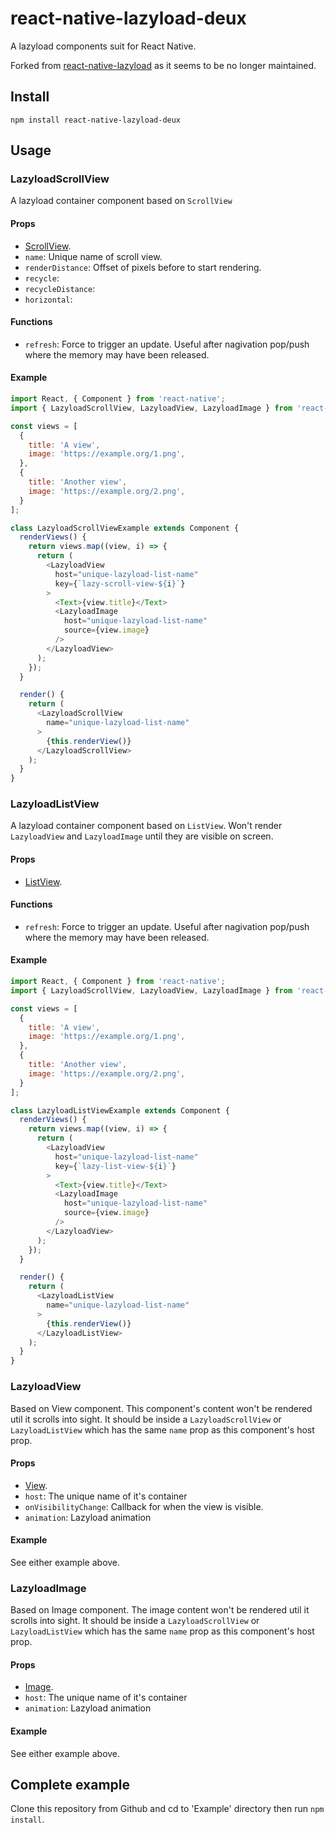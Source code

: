 # react-native-lazyload-deux

A lazyload components suit for React Native.

Forked from [react-native-lazyload](https://github.com/magicismight/react-native-lazyload) as it seems to be no longer maintained.

## Install

```
npm install react-native-lazyload-deux
```


## Usage

### LazyloadScrollView

A lazyload container component based on `ScrollView`

#### Props

* [ScrollView](https://facebook.github.io/react-native/docs/scrollview.html#props).
* `name`: Unique name of scroll view.
* `renderDistance`: Offset of pixels before to start rendering.
* `recycle`:
* `recycleDistance`:
* `horizontal`:

#### Functions

*  `refresh`: Force to trigger an update. Useful after nagivation pop/push where the memory may have been released.

#### Example

```js
import React, { Component } from 'react-native';
import { LazyloadScrollView, LazyloadView, LazyloadImage } from 'react-native-lazyload-deux';

const views = [
  {
    title: 'A view',
    image: 'https://example.org/1.png',
  },
  {
    title: 'Another view',
    image: 'https://example.org/2.png',
  }
];

class LazyloadScrollViewExample extends Component {
  renderViews() {
    return views.map((view, i) => {
      return (
        <LazyloadView
          host="unique-lazyload-list-name"
          key={`lazy-scroll-view-${i}`}
        >
          <Text>{view.title}</Text>
          <LazyloadImage
            host="unique-lazyload-list-name"
            source={view.image}
          />
        </LazyloadView>
      );
    });
  }

  render() {
    return (
      <LazyloadScrollView
        name="unique-lazyload-list-name"
      >
        {this.renderView()}
      </LazyloadScrollView>
    );
  }
}
```

### LazyloadListView

A lazyload container component based on `ListView`. Won't render `LazyloadView` and `LazyloadImage` until they are visible on screen.

#### Props

* [ListView](https://facebook.github.io/react-native/docs/listview.html#props).

#### Functions

*  `refresh`: Force to trigger an update. Useful after nagivation pop/push where the memory may have been released.

#### Example

```js
import React, { Component } from 'react-native';
import { LazyloadScrollView, LazyloadView, LazyloadImage } from 'react-native-lazyload-deux';

const views = [
  {
    title: 'A view',
    image: 'https://example.org/1.png',
  },
  {
    title: 'Another view',
    image: 'https://example.org/2.png',
  }
];

class LazyloadListViewExample extends Component {
  renderViews() {
    return views.map((view, i) => {
      return (
        <LazyloadView
          host="unique-lazyload-list-name"
          key={`lazy-list-view-${i}`}
        >
          <Text>{view.title}</Text>
          <LazyloadImage
            host="unique-lazyload-list-name"
            source={view.image}
          />
        </LazyloadView>
      );
    });
  }

  render() {
    return (
      <LazyloadListView
        name="unique-lazyload-list-name"
      >
        {this.renderView()}
      </LazyloadListView>
    );
  }
}
```

### LazyloadView

Based on View component. This component's content won't be rendered util it scrolls into sight. It should be inside a `LazyloadScrollView` or `LazyloadListView` which has the same `name` prop as this component's host prop.

#### Props

* [View](https://facebook.github.io/react-native/docs/view.html#props).
* `host`: The unique name of it's container
* `onVisibilityChange`: Callback for when the view is visible.
* `animation`: Lazyload animation

#### Example

See either example above.

### LazyloadImage

Based on Image component. The image content won't be rendered util it scrolls into sight. It should be inside a `LazyloadScrollView` or `LazyloadListView` which has the same `name` prop as this component's host prop.

#### Props

* [Image](https://facebook.github.io/react-native/docs/image.html#props).
* `host`: The unique name of it's container
* `animation`: Lazyload animation

#### Example

See either example above.

## Complete example

Clone this repository from Github and cd to 'Example' directory then run `npm install`.

